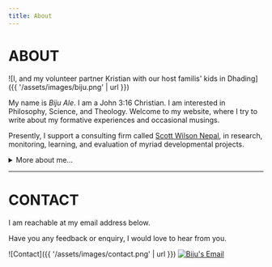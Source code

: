 ```yaml
---
title: About
---
```


# ABOUT
![I, and my volunteer partner Kristian with our host familis' kids in Dhading]({{ '/assets/images/biju.png' | url }})

My name is _Biju Ale_. I am a John 3:16 Christian. I am interested in Philosophy, Science, and Theology. Welcome to my website, where I try to write about my formative experiences and occasional musings.

Presently, I support a consulting firm called [Scott Wilson Nepal](https://swnepal.com.np/biju-ale/), in research, monitoring, learning, and evaluation of myriad developmental projects. <details class="details-animated ">
<summary>More about me...</summary>

- I side by the marginalized, minorities, and the deprived and strive to empower them to the best of my ability.
- I love dogs very much.
- Some favourite authors: CS Lewis, JRR Tolkien, Richard Swinburne, Pascal, William L Craig, & J P Moreland.
- Some favourite musicians: Symphony X, Creed, Buckethead, Kenny G, Stravinsky, & Beethoven.
- My favorite shows are Batman Animated Series (1992), X-Men (1992), Full house (1987), Freaks & Geeks (1999), and Robert L. Kuhn's Closer to Truth.
- I also love to travel, hike, cycle, take pictures, play the guitar, and do arts and crafts.
- Errorneous ideas and phenomena: logical fallacies, naturalism, scientism, wokeism, & human sin and evil.
- I am nostalgic about the lovely 90s and the early 2000s. Would it be possible bring 'em back and live in one?
- Me, elsewhere on the web: [Academia.edu](https://independent.academia.edu/BijuAle/), [LinkedIn](https://linkedin.com/in/bijuale/), [Facebook](https://fb.com/BijuAle), [Instagram](https://instagram.com/bijuale__)
</details>
<hr>

# CONTACT
I am reachable at my email address below.

Have you any feedback or enquiry, I would love to hear from you.

![Contact]({{ '/assets/images/contact.png' | url }})
<a href="mailto:bijuale@aol.com" target="_blank" rel="noopener noreferrer">
  <img
    title="Launch Mail Client & Write To Biju"
    alt="Biju's Email"
    src="/assets/images/aol.png"
  />
</a>
